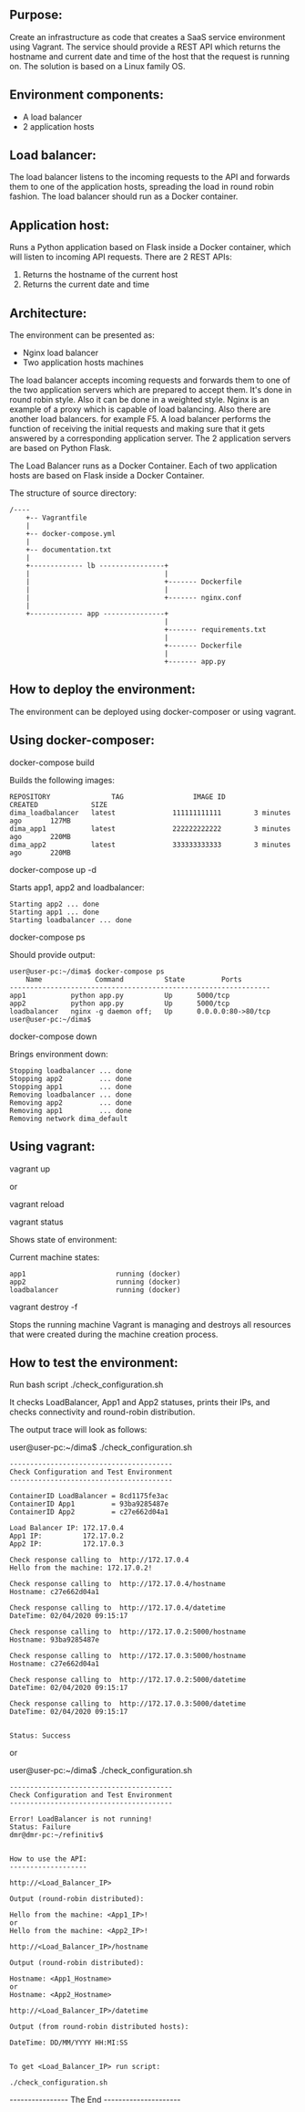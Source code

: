 Purpose:
--------

Create an infrastructure as code that creates a SaaS service environment using Vagrant. 
The service should provide a REST API which returns the hostname and current date and time of the host that the request is running on.
The solution is based on a Linux family OS.

Environment components:
-----------------------

- A load balancer
- 2 application hosts

Load balancer:
--------------

The load balancer listens to the incoming requests to the API and forwards them to one of the application hosts, spreading the load in round robin fashion.
The load balancer should run as a Docker container.

Application host:
-----------------

Runs a Python application based on Flask inside a Docker container, which will listen to incoming API requests. There are 2 REST APIs:

1. Returns the hostname of the current host
2. Returns the current date and time

Architecture:
-------------

The environment can be presented as:

- Nginx load balancer
- Two application hosts machines

The load balancer accepts incoming requests and forwards them to one of the two application servers which are prepared to accept them. 
It's done in round robin style. Also it can be done in a weighted style.
Nginx is an example of a proxy which is capable of load balancing. Also there are another load balancers. for example F5.
A load balancer performs the function of receiving the initial requests and making sure that it gets answered by a corresponding application server. 
The 2 application servers are based on Python Flask.

The Load Balancer runs as a Docker Container.
Each of two application hosts are based on Flask inside a Docker Container.

The structure of source directory:

```
/----
    +-- Vagrantfile
    |
    +-- docker-compose.yml
    |
    +-- documentation.txt
    |
    +------------- lb ----------------+
    |                                 |
    |                                 +------- Dockerfile
    |                                 |
    |                                 +------- nginx.conf
    |
    +------------- app ---------------+
                                      |
                                      +------- requirements.txt
                                      |
                                      +------- Dockerfile
                                      |
                                      +------- app.py
```

How to deploy the environment:
------------------------------

The environment can be deployed using docker-composer or using vagrant.

Using docker-composer:
----------------------

docker-compose build

Builds the following images:

```
REPOSITORY               TAG                 IMAGE ID            CREATED             SIZE
dima_loadbalancer   latest              111111111111        3 minutes ago       127MB
dima_app1           latest              222222222222        3 minutes ago       220MB
dima_app2           latest              333333333333        3 minutes ago       220MB
```

docker-compose up -d

Starts app1, app2 and loadbalancer:

```
Starting app2 ... done
Starting app1 ... done
Starting loadbalancer ... done
```

docker-compose ps

Should provide output:

```
user@user-pc:~/dima$ docker-compose ps
    Name             Command          State         Ports       
----------------------------------------------------------------
app1           python app.py          Up      5000/tcp          
app2           python app.py          Up      5000/tcp          
loadbalancer   nginx -g daemon off;   Up      0.0.0.0:80->80/tcp
user@user-pc:~/dima$ 
```

docker-compose down

Brings environment down:

```
Stopping loadbalancer ... done
Stopping app2         ... done
Stopping app1         ... done
Removing loadbalancer ... done
Removing app2         ... done
Removing app1         ... done
Removing network dima_default
```

Using vagrant:
--------------

vagrant up

or 

vagrant reload

vagrant status 

Shows state of environment:

Current machine states:

```
app1                      running (docker)
app2                      running (docker)
loadbalancer              running (docker)
```

vagrant destroy -f

Stops the running machine Vagrant is managing and destroys all resources that were created during the machine creation process.

How to test the environment:
----------------------------

Run bash script ./check_configuration.sh

It checks LoadBalancer, App1 and App2 statuses, prints their IPs, and checks connectivity and round-robin distribution.

The output trace will look as follows:

user@user-pc:~/dima$ ./check_configuration.sh 
 
```
----------------------------------------
Check Configuration and Test Environment
----------------------------------------

ContainerID LoadBalancer = 8cd1175fe3ac
ContainerID App1         = 93ba9285487e
ContainerID App2         = c27e662d04a1
 
Load Balancer IP: 172.17.0.4
App1 IP:          172.17.0.2
App2 IP:          172.17.0.3
 
Check response calling to  http://172.17.0.4
Hello from the machine: 172.17.0.2!
 
Check response calling to  http://172.17.0.4/hostname
Hostname: c27e662d04a1
 
Check response calling to  http://172.17.0.4/datetime
DateTime: 02/04/2020 09:15:17
 
Check response calling to  http://172.17.0.2:5000/hostname
Hostname: 93ba9285487e
 
Check response calling to  http://172.17.0.3:5000/hostname
Hostname: c27e662d04a1
 
Check response calling to  http://172.17.0.2:5000/datetime
DateTime: 02/04/2020 09:15:17
 
Check response calling to  http://172.17.0.3:5000/datetime
DateTime: 02/04/2020 09:15:17
 
 
Status: Success
```

or

user@user-pc:~/dima$ ./check_configuration.sh 

```
----------------------------------------
Check Configuration and Test Environment
----------------------------------------
 
Error! LoadBalancer is not running!
Status: Failure
dmr@dmr-pc:~/refinitiv$


How to use the API:
-------------------

http://<Load_Balancer_IP>

Output (round-robin distributed): 

Hello from the machine: <App1_IP>!
or
Hello from the machine: <App2_IP>!

http://<Load_Balancer_IP>/hostname

Output (round-robin distributed):

Hostname: <App1_Hostname>
or
Hostname: <App2_Hostname>

http://<Load_Balancer_IP>/datetime

Output (from round-robin distributed hosts):

DateTime: DD/MM/YYYY HH:MI:SS


To get <Load_Balancer_IP> run script: 

./check_configuration.sh
```


---------------- The End ---------------------

